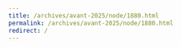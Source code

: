 ```yaml
---
title: /archives/avant-2025/node/1880.html
permalink: /archives/avant-2025/node/1880.html
redirect: /
---
```

